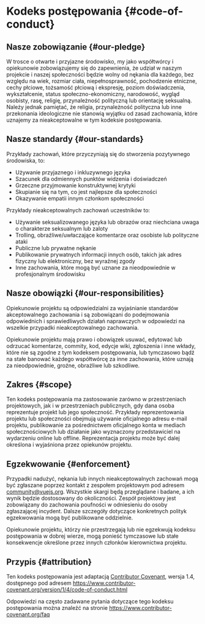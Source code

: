 # Kodeks postępowania {#code-of-conduct}

## Nasze zobowiązanie {#our-pledge}

W trosce o otwarte i przyjazne środowisko, my jako współtwórcy i opiekunowie zobowiązujemy się do zapewnienia, że udział w naszym projekcie i naszej społeczności będzie wolny od nękania dla każdego, bez względu na wiek, rozmiar ciała, niepełnosprawność, pochodzenie etniczne, cechy płciowe, tożsamość płciową i ekspresję, poziom doświadczenia, wykształcenie, status społeczno-ekonomiczny, narodowość, wygląd osobisty, rasę, religię, przynależność polityczną lub orientację seksualną. Należy jednak pamiętać, że religia, przynależność polityczna lub inne przekonania ideologiczne nie stanowią wyjątku od zasad zachowania, które uznajemy za nieakceptowalne w tym kodeksie postępowania.

## Nasze standardy {#our-standards}

Przykłady zachowań, które przyczyniają się do stworzenia pozytywnego środowiska, to:

- Używanie przyjaznego i inkluzywnego języka
- Szacunek dla odmiennych punktów widzenia i doświadczeń
- Grzeczne przyjmowanie konstruktywnej krytyki
- Skupianie się na tym, co jest najlepsze dla społeczności
- Okazywanie empatii innym członkom społeczności

Przykłady nieakceptowalnych zachowań uczestników to:

- Używanie seksualizowanego języka lub obrazów oraz niechciana uwaga o charakterze seksualnym lub zaloty
- Trolling, obraźliwe/uwłaczające komentarze oraz osobiste lub polityczne ataki
- Publiczne lub prywatne nękanie
- Publikowanie prywatnych informacji innych osób, takich jak adres fizyczny lub elektroniczny, bez wyraźnej zgody
- Inne zachowania, które mogą być uznane za nieodpowiednie w profesjonalnym środowisku

## Nasze obowiązki {#our-responsibilities}

Opiekunowie projektu są odpowiedzialni za wyjaśnianie standardów akceptowalnego zachowania i są zobowiązani do podejmowania odpowiednich i sprawiedliwych działań naprawczych w odpowiedzi na wszelkie przypadki nieakceptowalnego zachowania.

Opiekunowie projektu mają prawo i obowiązek usuwać, edytować lub odrzucać komentarze, commity, kod, edycje wiki, zgłoszenia i inne wkłady, które nie są zgodne z tym kodeksem postępowania, lub tymczasowo bądź na stałe banować każdego współtwórcę za inne zachowania, które uznają za nieodpowiednie, groźne, obraźliwe lub szkodliwe.

## Zakres {#scope}

Ten kodeks postępowania ma zastosowanie zarówno w przestrzeniach projektowych, jak i w przestrzeniach publicznych, gdy dana osoba reprezentuje projekt lub jego społeczność. Przykłady reprezentowania projektu lub społeczności obejmują używanie oficjalnego adresu e-mail projektu, publikowanie za pośrednictwem oficjalnego konta w mediach społecznościowych lub działanie jako wyznaczony przedstawiciel na wydarzeniu online lub offline. Reprezentacja projektu może być dalej określona i wyjaśniona przez opiekunów projektu.

## Egzekwowanie {#enforcement}

Przypadki nadużyć, nękania lub innych nieakceptowalnych zachowań mogą być zgłaszane poprzez kontakt z zespołem projektowym pod adresem community@vuejs.org. Wszystkie skargi będą przeglądane i badane, a ich wynik będzie dostosowany do okoliczności. Zespół projektowy jest zobowiązany do zachowania poufności w odniesieniu do osoby zgłaszającej incydent. Dalsze szczegóły dotyczące konkretnych polityk egzekwowania mogą być publikowane oddzielnie.

Opiekunowie projektu, którzy nie przestrzegają lub nie egzekwują kodeksu postępowania w dobrej wierze, mogą ponieść tymczasowe lub stałe konsekwencje określone przez innych członków kierownictwa projektu.

## Przypis {#attribution}

Ten kodeks postępowania jest adaptacją [Contributor Covenant][homepage], wersja 1.4, dostępnego pod adresem https://www.contributor-covenant.org/version/1/4/code-of-conduct.html

Odpowiedzi na często zadawane pytania dotyczące tego kodeksu postępowania można znaleźć na stronie https://www.contributor-covenant.org/faq

[homepage]: https://www.contributor-covenant.org

